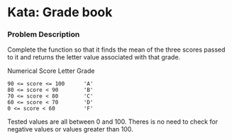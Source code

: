 # Kata: Grade book

### Problem Description

Complete the function so that it finds the mean of the three scores passed to it and returns the letter value associated with that grade.

Numerical Score Letter Grade

    90 <= score <= 100      'A'
    80 <= score < 90        'B'
    70 <= score < 80        'C'
    60 <= score < 70        'D'
    0 <= score < 60         'F'

Tested values are all between 0 and 100. Theres is no need to check for negative values or values greater than 100.
